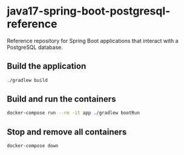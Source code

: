 # java17-spring-boot-postgresql-reference

Reference repository for Spring Boot applications that interact with a PostgreSQL database.

## Build the application

```bash
./gradlew build
```

## Build and run the containers

```bash
docker-compose run --rm -it app ./gradlew bootRun
```

## Stop and remove all containers

```bash
docker-compose down
```
